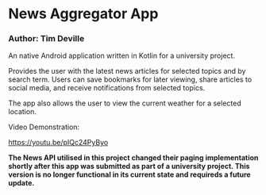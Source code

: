 # News Aggregator App

### Author: Tim Deville

An native Android application written in Kotlin for a  university project.

Provides the user with the latest news articles for selected topics and by search term. Users can save bookmarks for later viewing, share articles to social media, and receive notifications from selected topics.

The app also allows the user to view the current weather for a selected location.

Video Demonstration:

https://youtu.be/pIQc24PyByo


**The News API utilised in this project changed their paging implementation shortly after this app was submitted as part of a university project. This version is no longer functional in its current state and requireds a future update.**
